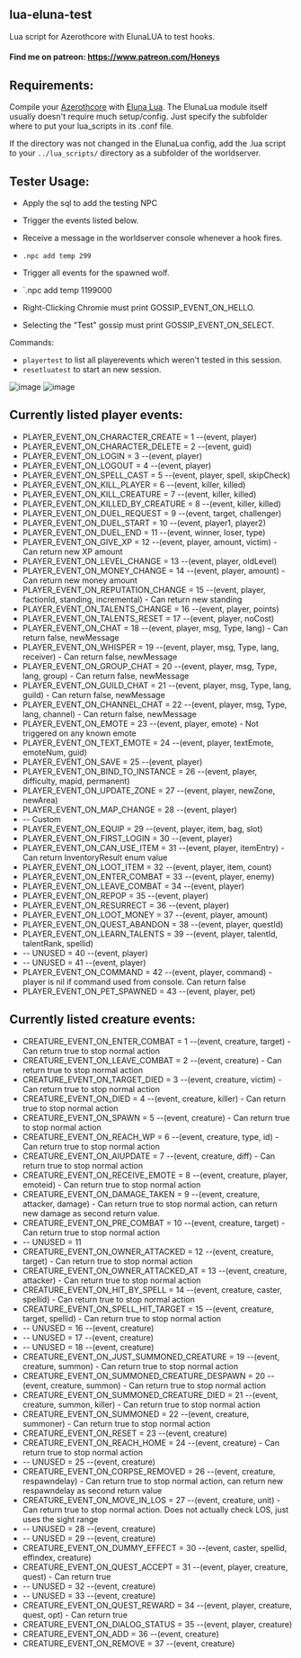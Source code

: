 ## lua-eluna-test
 
Lua script for Azerothcore with ElunaLUA to test hooks.

#### Find me on patreon: https://www.patreon.com/Honeys


## Requirements:
Compile your [Azerothcore](https://github.com/azerothcore/azerothcore-wotlk) with [Eluna Lua](https://www.azerothcore.org/catalogue-details.html?id=131435473).
The ElunaLua module itself usually doesn't require much setup/config. Just specify the subfolder where to put your lua_scripts in its .conf file.

If the directory was not changed in the ElunaLua config, add the .lua script to your `../lua_scripts/` directory as a subfolder of the worldserver.


## Tester Usage:
- Apply the sql to add the testing NPC

- Trigger the events listed below.
- Receive a message in the worldserver console whenever a hook fires.

- `.npc add temp 299`
- Trigger all events for the spawned wolf.

- `.npc add temp 1199000
- Right-Clicking Chromie must print GOSSIP_EVENT_ON_HELLO. 
- Selecting the "Test" gossip must print GOSSIP_EVENT_ON_SELECT.

Commands:

- `playertest` to list all playerevents which weren't tested in this session.
- `resetluatest` to start an new session.

![image](https://user-images.githubusercontent.com/71938210/139537206-365dff58-72f4-4a6b-8975-7f02ccf5dbbf.png)
![image](https://user-images.githubusercontent.com/71938210/139540053-27c1a37d-f55b-4a69-bad6-8922b16885b0.png)


## Currently listed player events:

- PLAYER_EVENT_ON_CHARACTER_CREATE = 1        --(event, player)
- PLAYER_EVENT_ON_CHARACTER_DELETE = 2        --(event, guid)
- PLAYER_EVENT_ON_LOGIN = 3                   --(event, player)
- PLAYER_EVENT_ON_LOGOUT = 4                  --(event, player)
- PLAYER_EVENT_ON_SPELL_CAST = 5              --(event, player, spell, skipCheck)
- PLAYER_EVENT_ON_KILL_PLAYER = 6             --(event, killer, killed)
- PLAYER_EVENT_ON_KILL_CREATURE = 7           --(event, killer, killed)
- PLAYER_EVENT_ON_KILLED_BY_CREATURE = 8      --(event, killer, killed)
- PLAYER_EVENT_ON_DUEL_REQUEST = 9            --(event, target, challenger)
- PLAYER_EVENT_ON_DUEL_START = 10             --(event, player1, player2)
- PLAYER_EVENT_ON_DUEL_END = 11               --(event, winner, loser, type)
- PLAYER_EVENT_ON_GIVE_XP = 12                --(event, player, amount, victim) - Can return new XP amount
- PLAYER_EVENT_ON_LEVEL_CHANGE = 13           --(event, player, oldLevel)
- PLAYER_EVENT_ON_MONEY_CHANGE = 14           --(event, player, amount) - Can return new money amount
- PLAYER_EVENT_ON_REPUTATION_CHANGE = 15      --(event, player, factionId, standing, incremental) - Can return new standing
- PLAYER_EVENT_ON_TALENTS_CHANGE = 16         --(event, player, points)
- PLAYER_EVENT_ON_TALENTS_RESET = 17          --(event, player, noCost)
- PLAYER_EVENT_ON_CHAT = 18                   --(event, player, msg, Type, lang) - Can return false, newMessage
- PLAYER_EVENT_ON_WHISPER = 19                --(event, player, msg, Type, lang, receiver) - Can return false, newMessage
- PLAYER_EVENT_ON_GROUP_CHAT = 20             --(event, player, msg, Type, lang, group) - Can return false, newMessage
- PLAYER_EVENT_ON_GUILD_CHAT = 21             --(event, player, msg, Type, lang, guild) - Can return false, newMessage
- PLAYER_EVENT_ON_CHANNEL_CHAT = 22           --(event, player, msg, Type, lang, channel) - Can return false, newMessage
- PLAYER_EVENT_ON_EMOTE = 23                  --(event, player, emote) - Not triggered on any known emote
- PLAYER_EVENT_ON_TEXT_EMOTE = 24             --(event, player, textEmote, emoteNum, guid)
- PLAYER_EVENT_ON_SAVE = 25                   --(event, player)
- PLAYER_EVENT_ON_BIND_TO_INSTANCE = 26       --(event, player, difficulty, mapid, permanent)
- PLAYER_EVENT_ON_UPDATE_ZONE = 27            --(event, player, newZone, newArea)
- PLAYER_EVENT_ON_MAP_CHANGE = 28             --(event, player)
- -- Custom
- PLAYER_EVENT_ON_EQUIP = 29                  --(event, player, item, bag, slot)
- PLAYER_EVENT_ON_FIRST_LOGIN = 30            --(event, player)
- PLAYER_EVENT_ON_CAN_USE_ITEM = 31           --(event, player, itemEntry) - Can return InventoryResult enum value
- PLAYER_EVENT_ON_LOOT_ITEM = 32              --(event, player, item, count)
- PLAYER_EVENT_ON_ENTER_COMBAT = 33           --(event, player, enemy)
- PLAYER_EVENT_ON_LEAVE_COMBAT = 34           --(event, player)
- PLAYER_EVENT_ON_REPOP = 35                  --(event, player)
- PLAYER_EVENT_ON_RESURRECT = 36              --(event, player)
- PLAYER_EVENT_ON_LOOT_MONEY = 37             --(event, player, amount)
- PLAYER_EVENT_ON_QUEST_ABANDON = 38          --(event, player, questId)
- PLAYER_EVENT_ON_LEARN_TALENTS = 39          --(event, player, talentId, talentRank, spellid)
- -- UNUSED                     = 40          --(event, player)
- -- UNUSED                     = 41          --(event, player) 
- PLAYER_EVENT_ON_COMMAND = 42                --(event, player, command) - player is nil if command used from console. Can return false
- PLAYER_EVENT_ON_PET_SPAWNED = 43            --(event, player, pet)

## Currently listed creature events:
- CREATURE_EVENT_ON_ENTER_COMBAT = 1          --(event, creature, target) - Can return true to stop normal action
- CREATURE_EVENT_ON_LEAVE_COMBAT = 2          --(event, creature) - Can return true to stop normal action
- CREATURE_EVENT_ON_TARGET_DIED = 3           --(event, creature, victim) - Can return true to stop normal action
- CREATURE_EVENT_ON_DIED = 4                  --(event, creature, killer) - Can return true to stop normal action
- CREATURE_EVENT_ON_SPAWN = 5                 --(event, creature) - Can return true to stop normal action
- CREATURE_EVENT_ON_REACH_WP = 6              --(event, creature, type, id) - Can return true to stop normal action
- CREATURE_EVENT_ON_AIUPDATE = 7              --(event, creature, diff) - Can return true to stop normal action
- CREATURE_EVENT_ON_RECEIVE_EMOTE = 8         --(event, creature, player, emoteid) - Can return true to stop normal action
- CREATURE_EVENT_ON_DAMAGE_TAKEN = 9          --(event, creature, attacker, damage) - Can return true to stop normal action, can return new damage as second return value.
- CREATURE_EVENT_ON_PRE_COMBAT = 10           --(event, creature, target) - Can return true to stop normal action
- -- UNUSED                    = 11
- CREATURE_EVENT_ON_OWNER_ATTACKED = 12       --(event, creature, target) - Can return true to stop normal action
- CREATURE_EVENT_ON_OWNER_ATTACKED_AT = 13    --(event, creature, attacker) - Can return true to stop normal action
- CREATURE_EVENT_ON_HIT_BY_SPELL = 14         --(event, creature, caster, spellid) - Can return true to stop normal action
- CREATURE_EVENT_ON_SPELL_HIT_TARGET = 15     --(event, creature, target, spellid) - Can return true to stop normal action
- -- UNUSED                          = 16     --(event, creature)
- -- UNUSED                          = 17     --(event, creature)
- -- UNUSED                          = 18     --(event, creature)
- CREATURE_EVENT_ON_JUST_SUMMONED_CREATURE = 19    --(event, creature, summon) - Can return true to stop normal action
- CREATURE_EVENT_ON_SUMMONED_CREATURE_DESPAWN = 20 --(event, creature, summon) - Can return true to stop normal action
- CREATURE_EVENT_ON_SUMMONED_CREATURE_DIED = 21    --(event, creature, summon, killer) - Can return true to stop normal action
- CREATURE_EVENT_ON_SUMMONED = 22             --(event, creature, summoner) - Can return true to stop normal action
- CREATURE_EVENT_ON_RESET = 23                --(event, creature)
- CREATURE_EVENT_ON_REACH_HOME = 24           --(event, creature) - Can return true to stop normal action
- -- UNUSED                        = 25       --(event, creature)
- CREATURE_EVENT_ON_CORPSE_REMOVED = 26       --(event, creature, respawndelay) - Can return true to stop normal action, can return new respawndelay as second return value
- CREATURE_EVENT_ON_MOVE_IN_LOS = 27          --(event, creature, unit) - Can return true to stop normal action. Does not actually check LOS, just uses the sight range
- -- UNUSED                     = 28          --(event, creature)
- -- UNUSED                     = 29          --(event, creature)
- CREATURE_EVENT_ON_DUMMY_EFFECT = 30         --(event, caster, spellid, effindex, creature)
- CREATURE_EVENT_ON_QUEST_ACCEPT = 31         --(event, player, creature, quest) - Can return true
- -- UNUSED                      = 32         --(event, creature)
- -- UNUSED                      = 33         --(event, creature)
- CREATURE_EVENT_ON_QUEST_REWARD = 34         --(event, player, creature, quest, opt) - Can return true
- CREATURE_EVENT_ON_DIALOG_STATUS = 35        --(event, player, creature)
- CREATURE_EVENT_ON_ADD = 36                  --(event, creature)
- CREATURE_EVENT_ON_REMOVE = 37               --(event, creature)